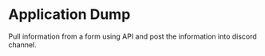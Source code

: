 # Application Dump

Pull information from a form using API and post the information into discord channel.
